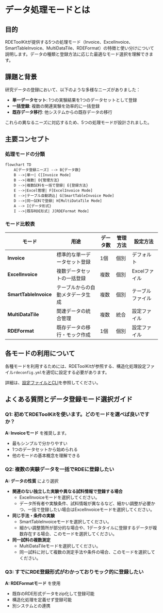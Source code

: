# データ処理モードとは

## 目的

RDEToolKitが提供する5つの処理モード（Invoice、ExcelInvoice、SmartTableInvoice、MultiDataTile、RDEFormat）の特徴と使い分けについて説明します。データの種類と登録方法に応じた最適なモード選択を理解できます。

## 課題と背景

研究データの登録において、以下のような多様なニーズがありました：

- **単一データセット**: 1つの実験結果を1つのデータセットとして登録
- **一括登録**: 複数の関連実験を効率的に一括登録
- **既存データ移行**: 他システムからの既存データの移行

これらの異なるニーズに対応するため、5つの処理モードが設計されました。

## 主要コンセプト

### 処理モードの分類

```mermaid
flowchart TD
    A[データ登録ニーズ] --> B{データ数}
    B -->|単一| C[Invoice Mode]
    B -->|複数| D{管理方法}
    D -->|複数試料を一括で登録| E{登録方法}
    E -->|Excel管理| F[ExcelInvoice Mode]
    E -->|テーブル自動読込| G[SmartTableInvoice Mode]
    D -->|同一試料で登録| H[MultiDataTile Mode]
    A --> I{データ形式}
    I -->|既存RDE形式| J[RDEFormat Mode]
```

### モード比較表

| モード                | 用途                             | データ数 | 管理方法 | 設定方法         |
| --------------------- | -------------------------------- | -------- | -------- | ---------------- |
| **Invoice**           | 標準的な単一データセット登録     | 1個      | 個別     | デフォルト       |
| **ExcelInvoice**      | 複数データセットの一括登録       | 複数     | 個別     | Excelファイル    |
| **SmartTableInvoice** | テーブルからの自動メタデータ生成 | 複数     | 個別     | テーブルファイル |
| **MultiDataTile**     | 関連データの統合管理             | 複数     | 統合     | 設定ファイル     |
| **RDEFormat**         | 既存データの移行・モック作成     | 1個      | 個別     | 設定ファイル     |

## 各モードの利用について

各種モードを利用するためには、RDEToolKitが参照する、構造化処理設定ファイル`rdeconfig.yml`を適切に設定する必要があります。

詳細は、[設定ファイルとCLI](../../usage/config/config.ja.md)を参照してください。

## よくある質問とデータ登録モード選択ガイド

### Q1: 初めてRDEToolKitを使います。どのモードを選べば良いですか？

**A: Invoiceモード** を推奨します。

- 最もシンプルで分かりやすい
- 1つのデータセットから始められる
- 他のモードの基本概念を理解できる

### Q2: 複数の実験データを一括でRDEに登録したい

**A: データの性質** により選択

- **関連のない独立した実験や異なる試料情報で登録する場合**
  - ExcelInvoiceモードを選択してください。
  - データ所有者や実験条件、試料情報が異なるなど、細かい調整が必要かつ、一括で登録したい場合はExcelInvoiceモードを選択してください。
- **同じ手法・条件の実験**
  - SmartTableInvoiceモードを選択してください。
  - 細かい調整箇所が部分的な場合や、1データタイルに登録するデータが複数存在する場合、このモードを選択してください。
- **同一試料の複数測定**
  - MultiDataTileモードを選択してください。
  - 同一試料に対して複数の測定手法や条件の場合、このモードを選択してください。

### Q3: すでにRDE登録形式がわかっておりモック的に登録したい

**A: RDEFormatモード** を使用

- 既存のRDE形式データをzip化して登録可能
- 構造化処理を定義せず登録可能
- 別システムとの連携
